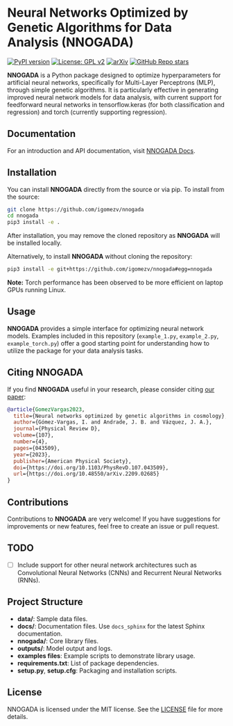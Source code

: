 # Neural Networks Optimized by Genetic Algorithms for Data Analysis (NNOGADA)

[![PyPI version](https://badge.fury.io/py/nnogada.svg)](https://badge.fury.io/py/nnogada)
[![License: GPL v2](https://img.shields.io/badge/License-GPL_v2-blue.svg)](https://www.gnu.org/licenses/old-licenses/gpl-2.0.en.html)
[![arXiv](https://img.shields.io/badge/arXiv-2209.02685-b31b1b.svg)](https://doi.org/10.48550/arXiv.2209.02685)
[![GitHub Repo stars](https://img.shields.io/github/stars/igomezv/nnogada?style=social)](https://github.com/igomezv/nnogada)

**NNOGADA** is a Python package designed to optimize hyperparameters for artificial neural networks, specifically for Multi-Layer Perceptrons (MLP), through simple genetic algorithms. It is particularly effective in generating improved neural network models for data analysis, with current support for feedforward neural networks in tensorflow.keras (for both classification and regression) and torch (currently supporting regression).

## Documentation

For an introduction and API documentation, visit [NNOGADA Docs](https://igomezv.github.io/nnogada).

## Installation

You can install **NNOGADA** directly from the source or via pip. To install from the source:

```bash
git clone https://github.com/igomezv/nnogada
cd nnogada
pip3 install -e .
```

After installation, you may remove the cloned repository as **NNOGADA** will be installed locally.

Alternatively, to install **NNOGADA** without cloning the repository:

```bash
pip3 install -e git+https://github.com/igomezv/nnogada#egg=nnogada
```
**Note:** Torch performance has been observed to be more efficient on laptop GPUs running Linux.

## Usage

**NNOGADA** provides a simple interface for optimizing neural network models. Examples included in this repository (`example_1.py`, `example_2.py`, `example_torch.py`) offer a good starting point for understanding how to utilize the package for your data analysis tasks.

## Citing NNOGADA

If you find **NNOGADA** useful in your research, please consider citing [our paper](https://arxiv.org/abs/2209.02685):

```bibtex
@article{GomezVargas2023,
  title={Neural networks optimized by genetic algorithms in cosmology},
  author={Gómez-Vargas, I. and Andrade, J. B. and Vázquez, J. A.},
  journal={Physical Review D},
  volume={107},
  number={4},
  pages={043509},
  year={2023},
  publisher={American Physical Society},
  doi={https://doi.org/10.1103/PhysRevD.107.043509},
  url={https://doi.org/10.48550/arXiv.2209.02685}
}
```


## Contributions

Contributions to **NNOGADA** are very welcome! If you have suggestions for improvements or new features, feel free to create an issue or pull request.

## TODO

- [ ] Include support for other neural network architectures such as Convolutional Neural Networks (CNNs) and Recurrent Neural Networks (RNNs).

## Project Structure

- **data/**: Sample data files.
- **docs/**: Documentation files. Use `docs_sphinx` for the latest Sphinx documentation.
- **nnogada/**: Core library files.
- **outputs/**: Model output and logs.
- **examples files**: Example scripts to demonstrate library usage.
- **requirements.txt**: List of package dependencies.
- **setup.py**, **setup.cfg**: Packaging and installation scripts.

## License

NNOGADA is licensed under the MIT license. See the [LICENSE](LICENSE) file for more details.


